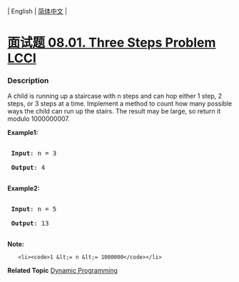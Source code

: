 | English | [简体中文](README.md) |

# [面试题 08.01. Three Steps Problem LCCI](https://leetcode-cn.com/problems/three-steps-problem-lcci)
 ### Description
<p>A child is running up a staircase with n steps and can hop either 1 step, 2 steps, or 3 steps at a time. Implement a method to count how many possible ways the child can run up the stairs.&nbsp;The result may be large, so return it modulo 1000000007.</p>

<p><strong>Example1:</strong></p>

<pre>
<strong> Input</strong>: n = 3 
<strong> Output</strong>: 4
</pre>

<p><strong>Example2:</strong></p>

<pre>
<strong> Input</strong>: n = 5
<strong> Output</strong>: 13
</pre>

<p><strong>Note:</strong></p>

<ol>
	<li><code>1 &lt;= n &lt;= 1000000</code></li>
</ol>

**Related Topic**  [Dynamic Programming](https://leetcode-cn.com/tag/dynamic-programming) 